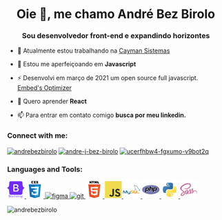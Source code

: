 <h1 align="center">Oie 👋, me chamo André Bez Birolo</h1>
<h3 align="center">Sou desenvolvedor front-end e expandindo horizontes</h3>

- 🤝 Atualmente estou trabalhando na [Cayman Sistemas](cayman.com.br)

- 🌱 Estou me aperfeiçoando em **Javascript**

- ⚡ Desenvolvi em março de 2021 um open source full javascript. [Embed's Optimizer](https://github.com/AndreBezBirolo/embed-optimize-open-source)

- 💬 Quero aprender **React**

- 📫 Para entrar em contato comigo **busca por meu linkedin.**

<h3 align="left">Connect with me:</h3>
<p align="left">
<a href="https://codepen.io/andrebezbirolo" target="blank"><img align="center" src="https://cdn.jsdelivr.net/npm/simple-icons@3.0.1/icons/codepen.svg" alt="andrebezbirolo" height="30" width="40" /></a>
<a href="https://linkedin.com/in/andre-j-bez-birolo" target="blank"><img align="center" src="https://cdn.jsdelivr.net/npm/simple-icons@3.0.1/icons/linkedin.svg" alt="andre-j-bez-birolo" height="30" width="40" /></a>
<a href="https://www.youtube.com/c/ucerfhbw4-fgxumo-v9bot2q" target="blank"><img align="center" src="https://cdn.jsdelivr.net/npm/simple-icons@3.0.1/icons/youtube.svg" alt="ucerfhbw4-fgxumo-v9bot2q" height="30" width="40" /></a>
</p>

<h3 align="left">Languages and Tools:</h3>
<p align="left"> <a href="https://getbootstrap.com" target="_blank"> <img src="https://raw.githubusercontent.com/devicons/devicon/master/icons/bootstrap/bootstrap-plain-wordmark.svg" alt="bootstrap" width="40" height="40"/> </a> <a href="https://www.w3schools.com/css/" target="_blank"> <img src="https://raw.githubusercontent.com/devicons/devicon/master/icons/css3/css3-original-wordmark.svg" alt="css3" width="40" height="40"/> </a> <a href="https://www.figma.com/" target="_blank"> <img src="https://www.vectorlogo.zone/logos/figma/figma-icon.svg" alt="figma" width="40" height="40"/> </a> <a href="https://git-scm.com/" target="_blank"> <img src="https://www.vectorlogo.zone/logos/git-scm/git-scm-icon.svg" alt="git" width="40" height="40"/> </a> <a href="https://www.w3.org/html/" target="_blank"> <img src="https://raw.githubusercontent.com/devicons/devicon/master/icons/html5/html5-original-wordmark.svg" alt="html5" width="40" height="40"/> </a> <a href="https://developer.mozilla.org/en-US/docs/Web/JavaScript" target="_blank"> <img src="https://raw.githubusercontent.com/devicons/devicon/master/icons/javascript/javascript-original.svg" alt="javascript" width="40" height="40"/> </a> <a href="https://www.mysql.com/" target="_blank"> <img src="https://raw.githubusercontent.com/devicons/devicon/master/icons/mysql/mysql-original-wordmark.svg" alt="mysql" width="40" height="40"/> </a> <a href="https://www.php.net" target="_blank"> <img src="https://raw.githubusercontent.com/devicons/devicon/master/icons/php/php-original.svg" alt="php" width="40" height="40"/> </a> <a href="https://www.python.org" target="_blank"> <img src="https://raw.githubusercontent.com/devicons/devicon/master/icons/python/python-original.svg" alt="python" width="40" height="40"/> </a> <a href="https://sass-lang.com" target="_blank"> <img src="https://raw.githubusercontent.com/devicons/devicon/master/icons/sass/sass-original.svg" alt="sass" width="40" height="40"/> </a> </p>

<p><img align="center" src="https://github-readme-stats.vercel.app/api/top-langs?username=andrebezbirolo&show_icons=true&locale=en&layout=compact" alt="andrebezbirolo" /></p>

